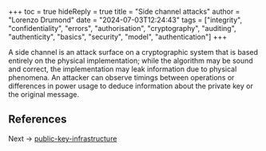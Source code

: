 +++
toc = true
hideReply = true
title = "Side channel attacks"
author = "Lorenzo Drumond"
date = "2024-07-03T12:24:43"
tags = ["integrity",  "confidentiality",  "errors",  "authorisation",  "cryptography",  "auditing",  "authenticity",  "basics",  "security",  "model",  "authentication"]
+++



A side channel is an attack surface on a cryptographic system that is based entirely on the physical implementation; while the algorithm may be sound and correct, the implementation may leak information due to physical phenomena. An attacker can observe timings between operations or differences in power usage to deduce information about the private key or the original message.

## References

Next -> [public-key-infrastructure](/wiki/public-key-infrastructure/)
